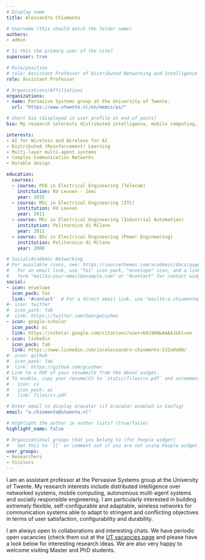 ```yaml
---
# Display name
title: Alessandro Chiumento

# Username (this should match the folder name)
authors:
- admin

# Is this the primary user of the site?
superuser: true

# Role/position
# role: Assistant Professor of Distributed Networking and Intelligence
role: Assistant Professor

# Organizations/Affiliations
organizations:
- name: Pervasive Systems group at the University of Twente.
  url: "https://www.utwente.nl/en/eemcs/ps/"

# Short bio (displayed in user profile at end of posts)
bio: My research interests distributed intelligence, mobile computing, autonomous multi-agent systems and socially responsible engineering.

interests:
- AI for Wireless and Wireless for AI
- Distributed (Reinforcement) Learning
- Multi-layer multi-agent systems
- Complex Communication Networks
- Durable design

education:
  courses:
  - course: PhD in Electrical Engineering (Telecom)
    institution: KU Leuven - Imec
    year: 2015
  - course: MSc in Electrical Engineering (ITC)
    institution: KU Leuven 
    year: 2011
  - course: MSc in Electrical Engineering (Industrial Automation)
    institution: Politecnico di Milano 
    year: 2011
  - course: BSc in Electrical Engineering (Power Engineering)
    institution: Politecnico di Milano
    year: 2008

# Social/Academic Networking
# For available icons, see: https://sourcethemes.com/academic/docs/page-builder/#icons
#   For an email link, use "fas" icon pack, "envelope" icon, and a link in the
#   form "mailto:your-email@example.com" or "#contact" for contact widget.
social:
- icon: envelope
  icon_pack: fas
  link: '#contact'  # For a direct email link, use "mailto:a.chiumento@utwente.nl".
#- icon: twitter
#  icon_pack: fab
#  link: https://twitter.com/GeorgeCushen
- icon: google-scholar
  icon_pack: ai
  link: https://scholar.google.com/citations?user=hA19KNwAAAAJ&hl=en
- icon: linkedin
  icon_pack: fab
  link: https://www.linkedin.com/in/alessandro-chiumento-532a8a80/
#- icon: github
#  icon_pack: fab
#  link: https://github.com/gcushen
# Link to a PDF of your resume/CV from the About widget.
# To enable, copy your resume/CV to `static/files/cv.pdf` and uncomment the lines below.
# - icon: cv
#   icon_pack: ai
#   link: files/cv.pdf

# Enter email to display Gravatar (if Gravatar enabled in Config)
email: "a.chiumento@utwente.nl"

# Highlight the author in author lists? (true/false)
highlight_name: false

# Organizational groups that you belong to (for People widget)
#   Set this to `[]` or comment out if you are not using People widget.
user_groups:
- Researchers
- Visitors
---
```


I am an assistant professor at the Pervasive Systems group at the University of Twente. My research interests include distributed intelligence over networked systems, mobile computing, autonomous multi-agent systems and socially responsible engineering. I am particularly interested in building extremely flexible, self-configurable and adaptable, wireless networks for communication systems able to adapt to stringent and conflicting objectives in terms of user satisfaction, configurability and durability.

I am always open to collaborations and interesting chats. We have periodic open vacancies (check them out at the [UT vacancies page](https://utwentecareers.nl/en/vacancies/?type=WP&category=PR&page=1) and please have a look below for interesting research ideas. We are also very happy to welcome visiting Master and PhD students.
